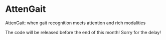 # AttenGait
AttenGait: when gait recognition meets attention and rich modalities

The code will be released before the end of this month! Sorry for the delay!
